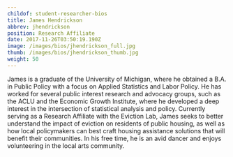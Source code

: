 ```yaml
---
childof: student-researcher-bios
title: James Hendrickson
abbrev: jhendrickson
position: Research Affiliate
date: 2017-11-26T03:50:19.190Z
image: /images/bios/jhendrickson_full.jpg
thumb: /images/bios/jhendrickson_thumb.jpg
weight: 50
---
```

James is a graduate of the University of Michigan, where he obtained a B.A. in Public Policy with a focus on Applied Statistics and Labor Policy. He has worked for several public interest research and advocacy groups, such as the ACLU and the Economic Growth Institute, where he developed a deep interest in the intersection of statistical analysis and policy. Currently serving as a Research Affiliate with the Eviction Lab, James seeks to better understand the impact of eviction on residents of public housing, as well as how local policymakers can best craft housing assistance solutions that will benefit their communities. In his free time, he is an avid dancer and enjoys volunteering in the local arts community.
